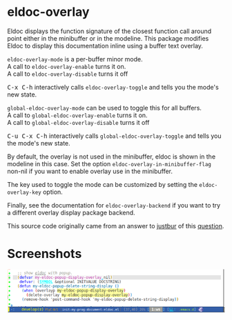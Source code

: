 # eldoc-overlay

Eldoc displays the function signature of the closest function call
around point either in the minibuffer or in the modeline.  This
package modifies Eldoc to display this documentation inline using a
buffer text overlay.

`eldoc-overlay-mode` is a per-buffer minor mode.  
   A call to `eldoc-overlay-enable` turns it on.  
   A call to `eldoc-overlay-disable` turns it off

   <kbd>C-x C-h</kbd> interactively calls `eldoc-overlay-toggle` and tells
   you the mode's new state.

`global-eldoc-overlay-mode` can be used to toggle this for all buffers.  
   A call to `global-eldoc-overlay-enable` turns it on.  
   A call to `global-eldoc-overlay-disable` turns it off

   <kbd>C-u C-x C-h</kbd> interactively calls `global-eldoc-overlay-toggle` and tells
   you the mode's new state.

By default, the overlay is not used in the minibuffer, eldoc is shown in the modeline
in this case.  Set the option `eldoc-overlay-in-minibuffer-flag` non-nil if you want
to enable overlay use in the minibuffer.

The key used to toggle the mode can be customized by setting the `eldoc-overlay-key`
option.

Finally, see the documentation for `eldoc-overlay-backend` if you want to try
a different overlay display package backend.


This source code originally came from an answer to [justbur](https://emacs.stackexchange.com/users/14114/justbur)
of this [question](https://emacs.stackexchange.com/questions/29256/display-eldoc-help-info-behind-point).

# Screenshots

![eldoc-overlay screenshot](eldoc-overlay.png)
